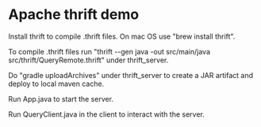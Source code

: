 # Apache thrift demo  

Install thrift to compile .thrift files. On mac OS use "brew install thrift".  
 
To compile .thrift files run "thrift --gen java -out src/main/java src/thrift/QueryRemote.thrift" under thrift_server.  
  
Do "gradle uploadArchives" under thrift_server to create a JAR artifact and deploy to local maven cache.

Run App.java to start the server.

Run QueryClient.java in the client to interact with the server.


